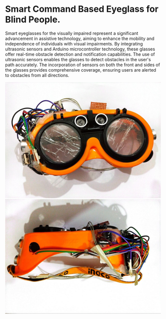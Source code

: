 # Smart Command Based Eyeglass for Blind People.

Smart eyeglasses for the visually impaired represent a significant advancement in 
assistive technology, aiming to enhance the mobility and independence of 
individuals with visual impairments. By integrating ultrasonic sensors and Arduino 
microcontroller technology, these glasses offer real-time obstacle detection and 
notification capabilities. The use of ultrasonic sensors enables the glasses to detect 
obstacles in the user's path accurately. The incorporation of sensors on both the 
front and sides of the glasses provides comprehensive coverage, ensuring users 
are alerted to obstacles from all directions.

![Poject View](p2.jpg)
![Poject View](p1.jpg)